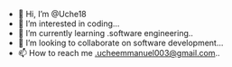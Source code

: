- 👋 Hi, I’m @Uche18
- 👀 I’m interested in coding...
- 🌱 I’m currently learning .software engineering..
- 💞️ I’m looking to collaborate on software development...
- 📫 How to reach me .ucheemmanuel003@gmail.com..

<!---
Uche18/Uche18 is a ✨ special ✨ repository because its `README.md` (this file) appears on your GitHub profile.
You can click the Preview link to take a look at your changes.
--->
